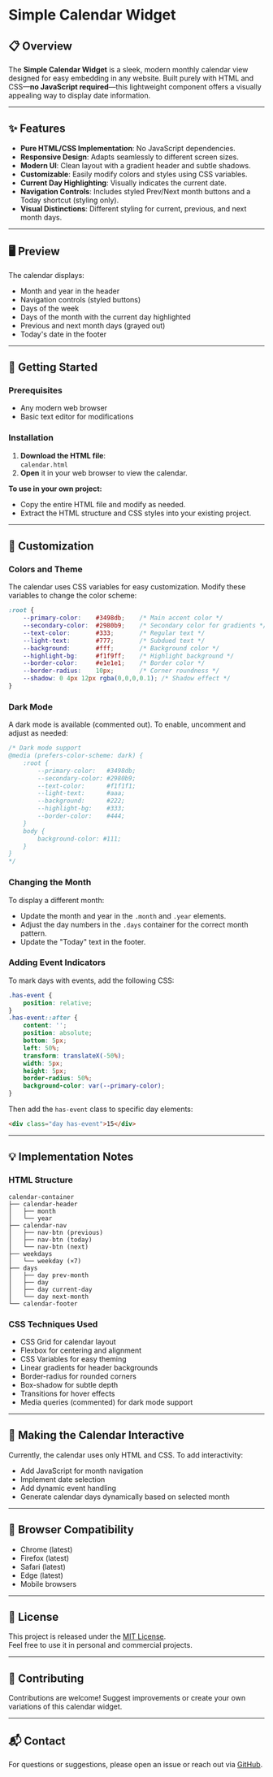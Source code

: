 # Simple Calendar Widget

## 📋 Overview

The **Simple Calendar Widget** is a sleek, modern monthly calendar view designed for easy embedding in any website. Built purely with HTML and CSS—**no JavaScript required**—this lightweight component offers a visually appealing way to display date information.

---

## ✨ Features

- **Pure HTML/CSS Implementation**: No JavaScript dependencies.
- **Responsive Design**: Adapts seamlessly to different screen sizes.
- **Modern UI**: Clean layout with a gradient header and subtle shadows.
- **Customizable**: Easily modify colors and styles using CSS variables.
- **Current Day Highlighting**: Visually indicates the current date.
- **Navigation Controls**: Includes styled Prev/Next month buttons and a Today shortcut (styling only).
- **Visual Distinctions**: Different styling for current, previous, and next month days.

---

## 🖥️ Preview

The calendar displays:

- Month and year in the header
- Navigation controls (styled buttons)
- Days of the week
- Days of the month with the current day highlighted
- Previous and next month days (grayed out)
- Today's date in the footer

---

## 🚀 Getting Started

### Prerequisites

- Any modern web browser
- Basic text editor for modifications

### Installation

1. **Download the HTML file**:  
   `calendar.html`
2. **Open** it in your web browser to view the calendar.

**To use in your own project:**
- Copy the entire HTML file and modify as needed.
- Extract the HTML structure and CSS styles into your existing project.

---

## 🎨 Customization

### Colors and Theme

The calendar uses CSS variables for easy customization. Modify these variables to change the color scheme:

```css
:root {
    --primary-color:    #3498db;    /* Main accent color */
    --secondary-color:  #2980b9;    /* Secondary color for gradients */
    --text-color:       #333;       /* Regular text */
    --light-text:       #777;       /* Subdued text */
    --background:       #fff;       /* Background color */
    --highlight-bg:     #f1f9ff;    /* Highlight background */
    --border-color:     #e1e1e1;    /* Border color */
    --border-radius:    10px;       /* Corner roundness */
    --shadow: 0 4px 12px rgba(0,0,0,0.1); /* Shadow effect */
}
```

### Dark Mode

A dark mode is available (commented out). To enable, uncomment and adjust as needed:

```css
/* Dark mode support
@media (prefers-color-scheme: dark) {
    :root {
        --primary-color:   #3498db;
        --secondary-color: #2980b9;
        --text-color:      #f1f1f1;
        --light-text:      #aaa;
        --background:      #222;
        --highlight-bg:    #333;
        --border-color:    #444;
    }
    body {
        background-color: #111;
    }
}
*/
```

### Changing the Month

To display a different month:

- Update the month and year in the `.month` and `.year` elements.
- Adjust the day numbers in the `.days` container for the correct month pattern.
- Update the "Today" text in the footer.

### Adding Event Indicators

To mark days with events, add the following CSS:

```css
.has-event {
    position: relative;
}
.has-event::after {
    content: '';
    position: absolute;
    bottom: 5px;
    left: 50%;
    transform: translateX(-50%);
    width: 5px;
    height: 5px;
    border-radius: 50%;
    background-color: var(--primary-color);
}
```

Then add the `has-event` class to specific day elements:

```html
<div class="day has-event">15</div>
```

---

## 💡 Implementation Notes

### HTML Structure

```plaintext
calendar-container
├── calendar-header
│   ├── month
│   └── year
├── calendar-nav
│   ├── nav-btn (previous)
│   ├── nav-btn (today)
│   └── nav-btn (next)
├── weekdays
│   └── weekday (×7)
├── days
│   ├── day prev-month
│   ├── day
│   ├── day current-day
│   └── day next-month
└── calendar-footer
```

### CSS Techniques Used

- CSS Grid for calendar layout
- Flexbox for centering and alignment
- CSS Variables for easy theming
- Linear gradients for header backgrounds
- Border-radius for rounded corners
- Box-shadow for subtle depth
- Transitions for hover effects
- Media queries (commented) for dark mode support

---

## 🔧 Making the Calendar Interactive

Currently, the calendar uses only HTML and CSS. To add interactivity:

- Add JavaScript for month navigation
- Implement date selection
- Add dynamic event handling
- Generate calendar days dynamically based on selected month

---

## 📱 Browser Compatibility

- Chrome (latest)
- Firefox (latest)
- Safari (latest)
- Edge (latest)
- Mobile browsers

---

## 📝 License

This project is released under the [MIT License](LICENSE).  
Feel free to use it in personal and commercial projects.

---

## 🤝 Contributing

Contributions are welcome! Suggest improvements or create your own variations of this calendar widget.

---

## 📬 Contact

For questions or suggestions, please open an issue or reach out via [GitHub](https://github.com/reezmahanan).
